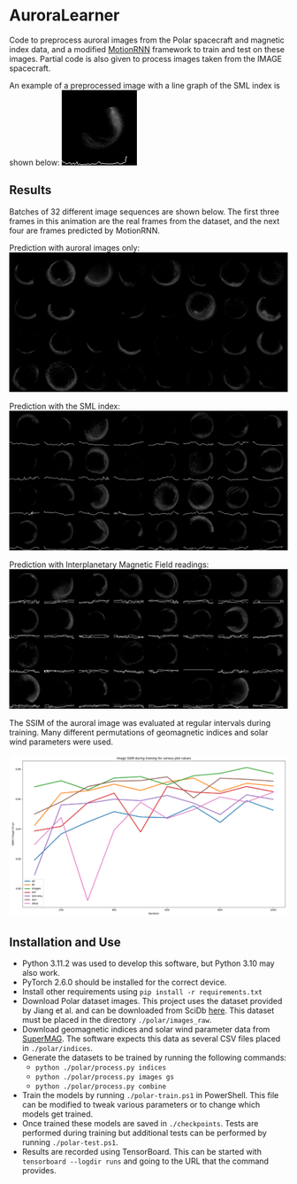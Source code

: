 # AuroraLearner
Code to preprocess auroral images from the Polar spacecraft and magnetic index data, and a modified [MotionRNN](https://arxiv.org/abs/2103.02243) framework to train and test on these images. Partial code is also given to process images taken from the IMAGE spacecraft.

An example of a preprocessed image with a line graph of the SML index is shown below:
![Polar Combined](images/Polar_combined.png)

## Results
Batches of 32 different image sequences are shown below. The first three frames in this animation are the real frames from the dataset, and the next four are frames predicted by MotionRNN.

Prediction with auroral images only:
![Auroral images only prediction](images/images.gif)

Prediction with the SML index:
![Auroral images only prediction](images/sml.gif)

Prediction with Interplanetary Magnetic Field readings:
![Auroral images only prediction](images/imf.gif)

The SSIM of the auroral image was evaluated at regular intervals during training. Many different permutations of geomagnetic indices and solar wind parameters were used.

![SSIM Graph](images/ssim.png)

## Installation and Use
- Python 3.11.2 was used to develop this software, but Python 3.10 may also work.
- PyTorch 2.6.0 should be installed for the correct device.
- Install other requirements using `pip install -r requirements.txt`
- Download Polar dataset images. This project uses the dataset provided by Jiang et al. and can be downloaded from SciDb [here](https://www.scidb.cn/en/detail?dataSetId=6e62c6f43fbc440092441c4e56286dee). This dataset must be placed in the directory `./polar/images_raw`.
- Download geomagnetic indices and solar wind parameter data from [SuperMAG](https://supermag.jhuapl.edu/indices/). The software expects this data as several CSV files placed in `./polar/indices`.
- Generate the datasets to be trained by running the following commands:
    - `python ./polar/process.py indices`
    - `python ./polar/process.py images gs`
    - `python ./polar/process.py combine`
- Train the models by running `./polar-train.ps1` in PowerShell. This file can be modified to tweak various parameters or to change which models get trained.
- Once trained these models are saved in `./checkpoints`. Tests are performed during training but additional tests can be performed by running `./polar-test.ps1`.
- Results are recorded using TensorBoard. This can be started with `tensorboard --logdir runs` and going to the URL that the command provides.